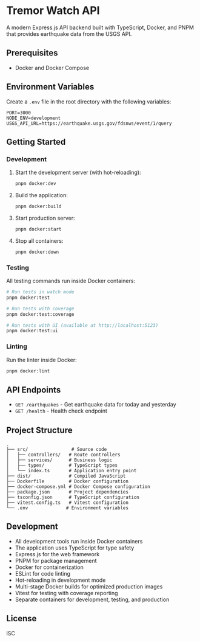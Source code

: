 # Tremor Watch API

A modern Express.js API backend built with TypeScript, Docker, and PNPM that provides earthquake data from the USGS API.

## Prerequisites

- Docker and Docker Compose

## Environment Variables

Create a `.env` file in the root directory with the following variables:

```env
PORT=3000
NODE_ENV=development
USGS_API_URL=https://earthquake.usgs.gov/fdsnws/event/1/query
```

## Getting Started

### Development

1. Start the development server (with hot-reloading):
   ```bash
   pnpm docker:dev
   ```

2. Build the application:
   ```bash
   pnpm docker:build
   ```

3. Start production server:
   ```bash
   pnpm docker:start
   ```

4. Stop all containers:
   ```bash
   pnpm docker:down
   ```

### Testing

All testing commands run inside Docker containers:

```bash
# Run tests in watch mode
pnpm docker:test

# Run tests with coverage
pnpm docker:test:coverage

# Run tests with UI (available at http://localhost:5123)
pnpm docker:test:ui
```

### Linting

Run the linter inside Docker:
```bash
pnpm docker:lint
```

## API Endpoints

- `GET /earthquakes` - Get earthquake data for today and yesterday
- `GET /health` - Health check endpoint

## Project Structure

```
.
├── src/                # Source code
│   ├── controllers/   # Route controllers
│   ├── services/      # Business logic
│   ├── types/         # TypeScript types
│   └── index.ts       # Application entry point
├── dist/              # Compiled JavaScript
├── Dockerfile         # Docker configuration
├── docker-compose.yml # Docker Compose configuration
├── package.json       # Project dependencies
├── tsconfig.json      # TypeScript configuration
├── vitest.config.ts   # Vitest configuration
└── .env              # Environment variables
```

## Development

- All development tools run inside Docker containers
- The application uses TypeScript for type safety
- Express.js for the web framework
- PNPM for package management
- Docker for containerization
- ESLint for code linting
- Hot-reloading in development mode
- Multi-stage Docker builds for optimized production images
- Vitest for testing with coverage reporting
- Separate containers for development, testing, and production

## License

ISC